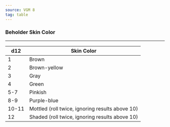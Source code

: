```yaml
---
source: VGM 8
tag: table
---
```


### Beholder Skin Color
---
|d12|Skin Color|
|----|------------|
|1|Brown|
|2|Brown-yellow|
|3|Gray|
|4|Green|
|5-7|Pinkish|
|8-9|Purple-blue|
|10-11|Mottled (roll twice, ignoring results above 10)|
|12|Shaded (roll twice, ignoring results above 10)|
